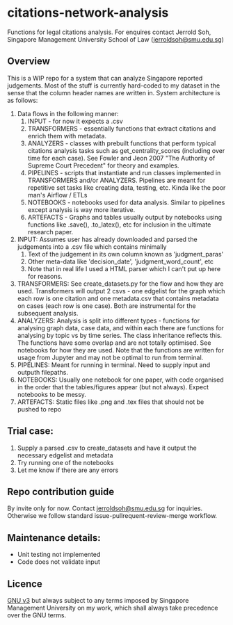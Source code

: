 # citations-network-analysis
Functions for legal citations analysis. For enquires contact Jerrold Soh, Singapore Management University School of Law (jerroldsoh@smu.edu.sg)

## Overview

This is a WIP repo for a system that can analyze Singapore reported judgements. Most of the stuff is currently hard-coded to my dataset in the sense that the column header names are written in. System architecture is as follows:

1. Data flows in the following manner:
    1. INPUT - for now it expects a .csv 
    1. TRANSFORMERS - essentially functions that extract citations and enrich them with metadata. 
    1. ANALYZERS - classes with prebuilt functions that perform typical citations analysis tasks such as get_centrality_scores (including over time for each case). See Fowler and Jeon 2007 "The Authority of Supreme Court Precedent" for theory and examples.
    1. PIPELINES - scripts that instantiate and run classes implemented in TRANSFORMERS and/or ANALYZERS. Pipelines are meant for repetitive set tasks like creating data, testing, etc. Kinda like the poor man's Airflow / ETLs
    1. NOTEBOOKS - notebooks used for data analysis. Similar to pipelines except analysis is way more iterative.
    1. ARTEFACTS - Graphs and tables usually output by notebooks using functions like .save(), .to_latex(), etc for inclusion in the ultimate research paper.
1. INPUT: Assumes user has already downloaded and parsed the judgements into a .csv file which contains minimally
    1. Text of the judgement in its own column known as 'judgment_paras'
    1. Other meta-data like 'decision_date', 'judgment_word_count', etc
    1. Note that in real life I used a HTML parser which I can't put up here for reasons.
1. TRANSFORMERS: See create_datasets.py for the flow and how they are used. Transformers will output 2 csvs - one edgelist for the graph which each row is one citation and one metadata.csv that contains metadata on cases (each row is one case). Both are instrumental for the subsequent analysis.
1. ANALYZERS: Analysis is split into different types - functions for analysing graph data, case data, and within each there are functions for analysing by topic vs by time series. The class inheritance reflects this. The functions have some overlap and are not totally optimised. See notebooks for how they are used. Note that the functions are written for usage from Jupyter and may not be optimal to run from terminal.
1. PIPELINES: Meant for running in terminal. Need to supply input and outputh filepaths.
1. NOTEBOOKS: Usually one notebook for one paper, with code organised in the order that the tables/figures appear (but not always). Expect notebooks to be messy.
1. ARTEFACTS: Static files like .png and .tex files that should not be pushed to repo

## Trial case:
1. Supply a parsed .csv to create_datasets and have it output the necessary edgelist and metadata
1. Try running one of the notebooks
1. Let me know if there are any errors

## Repo contribution guide

By invite only for now. Contact jerroldsoh@smu.edu.sg for inquiries.
Otherwise we follow standard issue-pullrequent-review-merge workflow.

## Maintenance details:

* Unit testing not implemented
* Code does not validate input

## Licence

[GNU v3](https://www.gnu.org/licenses/gpl-3.0.en.html) but always subject to any terms imposed by Singapore Management University on my work, which shall always take precedence over the GNU terms.
